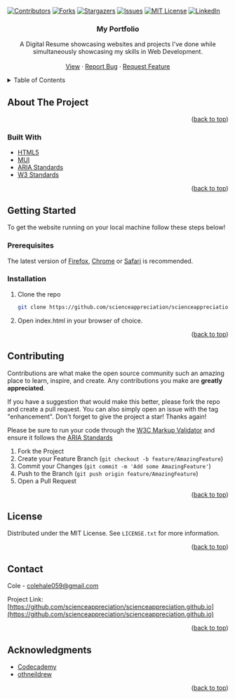 <!-- Improved compatibility of back to top link: See: https://github.com/othneildrew/Best-README-Template/pull/73 -->
<a name="readme-top"></a>
<!--
*** Thanks for checking out the Best-README-Template. If you have a suggestion
*** that would make this better, please fork the repo and create a pull request
*** or simply open an issue with the tag "enhancement".
*** Don't forget to give the project a star!
*** Thanks again! Now go create something AMAZING! :D
-->



<!-- PROJECT SHIELDS -->
<!--
*** I'm using markdown "reference style" links for readability.
*** Reference links are enclosed in brackets [ ] instead of parentheses ( ).
*** See the bottom of this document for the declaration of the reference variables
*** for contributors-url, forks-url, etc. This is an optional, concise syntax you may use.
*** https://www.markdownguide.org/basic-syntax/#reference-style-links
-->
[![Contributors][contributors-shield]][contributors-url]
[![Forks][forks-shield]][forks-url]
[![Stargazers][stars-shield]][stars-url]
[![Issues][issues-shield]][issues-url]
[![MIT License][license-shield]][license-url]
[![LinkedIn][linkedin-shield]][linkedin-url]

<h3 align="center">My Portfolio</h3>

  <p align="center">
    A Digital Resume showcasing websites and projects I've done while simultaneously showcasing my skills in Web Development.
    <br />
    <br />
    <a href="https://scienceappreciation.github.io">View</a>
    ·
    <a href="https://github.com/scienceappreciation/scienceappreciation.github.io/issues">Report Bug</a>
    ·
    <a href="https://github.com/scienceappreciation/scienceappreciation.github.io/issues">Request Feature</a>
  </p>
</div>



<!-- TABLE OF CONTENTS -->
<details>
  <summary>Table of Contents</summary>
  <ol>
    <li>
      <a href="#about-the-project">About The Project</a>
      <ul>
        <li><a href="#built-with">Built With</a></li>
      </ul>
    </li>
    <li>
      <a href="#getting-started">Getting Started</a>
      <ul>
        <li><a href="#prerequisites">Prerequisites</a></li>
        <li><a href="#installation">Installation</a></li>
      </ul>
    </li>
    <li><a href="#usage">Usage</a></li>
    <li><a href="#contributing">Contributing</a></li>
    <li><a href="#license">License</a></li>
    <li><a href="#contact">Contact</a></li>
    <li><a href="#acknowledgments">Acknowledgments</a></li>
  </ol>
</details>



<!-- ABOUT THE PROJECT -->
## About The Project

<!-- [![Portfolio Screenshot][product-screenshot]](https://scienceappreciation.github.io) -->

<p align="right">(<a href="#readme-top">back to top</a>)</p>



### Built With

* [HTML5][HTML5-url]
* [MUI][CSS3-url]
* [ARIA Standards][ARIA-url]
* [W3 Standards][W3-url]

<p align="right">(<a href="#readme-top">back to top</a>)</p>



<!-- GETTING STARTED -->
## Getting Started

To get the website running on your local machine follow these steps below!

### Prerequisites

The latest version of [Firefox][Firefox-url], [Chrome][Chrome-url] or [Safari][Safari-url] is recommended.

### Installation

1. Clone the repo
   ```sh
   git clone https://github.com/scienceappreciation/scienceappreciation.github.io.git
   ```
2. Open index.html in your browser of choice.

<p align="right">(<a href="#readme-top">back to top</a>)</p>



<!-- CONTRIBUTING -->
## Contributing

Contributions are what make the open source community such an amazing place to learn, inspire, and create. Any contributions you make are **greatly appreciated**.

If you have a suggestion that would make this better, please fork the repo and create a pull request. You can also simply open an issue with the tag "enhancement".
Don't forget to give the project a star! Thanks again!

Please be sure to run your code through the [W3C Markup Validator][W3-url] and ensure it follows the
[ARIA Standards][ARIA-url]

1. Fork the Project
2. Create your Feature Branch (`git checkout -b feature/AmazingFeature`)
3. Commit your Changes (`git commit -m 'Add some AmazingFeature'`)
4. Push to the Branch (`git push origin feature/AmazingFeature`)
5. Open a Pull Request

<p align="right">(<a href="#readme-top">back to top</a>)</p>



<!-- LICENSE -->
## License

Distributed under the MIT License. See `LICENSE.txt` for more information.

<p align="right">(<a href="#readme-top">back to top</a>)</p>



<!-- CONTACT -->
## Contact

Cole - colehale059@gmail.com

Project Link: [https://github.com/scienceappreciation/scienceappreciation.github.io](https://github.com/scienceappreciation/scienceappreciation.github.io)

<p align="right">(<a href="#readme-top">back to top</a>)</p>



<!-- ACKNOWLEDGMENTS -->
## Acknowledgments

* [Codecademy](https://www.codecademy.com)
* [othneildrew](https://github.com/othneildrew/Best-README-Template/)

<p align="right">(<a href="#readme-top">back to top</a>)</p>



<!-- MARKDOWN LINKS & IMAGES -->
<!-- https://www.markdownguide.org/basic-syntax/#reference-style-links -->
[contributors-shield]: https://img.shields.io/github/contributors/scienceappreciation/scienceappreciation.github.io.svg?style=for-the-badge
[contributors-url]: https://github.com/scienceappreciation/scienceappreciation.github.io/graphs/contributors
[forks-shield]: https://img.shields.io/github/forks/scienceappreciation/scienceappreciation.github.io.svg?style=for-the-badge
[forks-url]: https://github.com/scienceappreciation/scienceappreciation.github.io/network/members
[stars-shield]: https://img.shields.io/github/stars/scienceappreciation/scienceappreciation.github.io.svg?style=for-the-badge
[stars-url]: https://github.com/scienceappreciation/scienceappreciation.github.io/stargazers
[issues-shield]: https://img.shields.io/github/issues/scienceappreciation/scienceappreciation.github.io.svg?style=for-the-badge
[issues-url]: https://github.com/scienceappreciation/scienceappreciation.github.io/issues
[license-shield]: https://img.shields.io/github/license/scienceappreciation/scienceappreciation.github.io.svg?style=for-the-badge
[license-url]: https://github.com/scienceappreciation/scienceappreciation.github.io/blob/master/LICENSE.txt
[linkedin-shield]: https://img.shields.io/badge/-LinkedIn-black.svg?style=for-the-badge&logo=linkedin&colorB=555
[linkedin-url]: https://linkedin.com/in/cole-hale
[HTML5-url]: https://developer.mozilla.org/en-US/docs/Glossary/HTML5
[CSS3-url]: https://www.muicss.com/
[ARIA-url]: https://www.w3.org/TR/html-aria/#abstract
[Firefox-url]: https://www.mozilla.org/en-US/firefox/new/
[Chrome-url]: https://www.google.com/chrome/
[Safari-url]: https://www.apple.com/safari/
[W3-url]: https://validator.w3.org/
